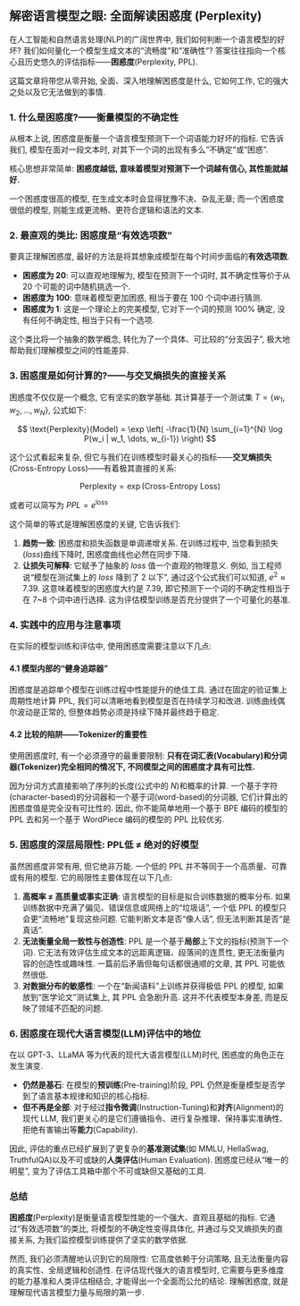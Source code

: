 ## 解密语言模型之眼: 全面解读**困惑度** (Perplexity)

在人工智能和自然语言处理(NLP)的广阔世界中, 我们如何判断一个语言模型的好坏? 我们如何量化一个模型生成文本的“流畅度”和“准确性”? 答案往往指向一个核心且历史悠久的评估指标——**困惑度**(Perplexity, PPL).

这篇文章将带您从零开始, 全面、深入地理解困惑度是什么, 它如何工作, 它的强大之处以及它无法做到的事情.

### 1. 什么是困惑度?——衡量模型的不确定性

从根本上说, 困惑度是衡量一个语言模型预测下一个词语能力好坏的指标. 它告诉我们, 模型在面对一段文本时, 对其下一个词的出现有多么“不确定”或“困惑”.

核心思想非常简单: **困惑度越低, 意味着模型对预测下一个词越有信心, 其性能就越好.**

一个困惑度很高的模型, 在生成文本时会显得犹豫不决、杂乱无章; 而一个困惑度很低的模型, 则能生成更流畅、更符合逻辑和语法的文本.

### 2. 最直观的类比: 困惑度是“有效选项数”

要真正理解困惑度, 最好的方法是将其想象成模型在每个时间步面临的**有效选项数**.

- **困惑度为 20**: 可以直观地理解为, 模型在预测下一个词时, 其不确定性等价于从 20 个可能的词中随机挑选一个.
- **困惑度为 100**: 意味着模型更加困惑, 相当于要在 100 个词中进行猜测.
- **困惑度为 1**: 这是一个理论上的完美模型, 它对下一个词的预测 100% 确定, 没有任何不确定性, 相当于只有一个选项.

这个类比将一个抽象的数学概念, 转化为了一个具体、可比较的“分支因子”, 极大地帮助我们理解模型之间的性能差异.

### 3. 困惑度是如何计算的?——与交叉熵损失的直接关系

困惑度不仅仅是一个概念, 它有坚实的数学基础. 其计算基于一个测试集 $T = \{w_1, w_2, \dots, w_N\}$, 公式如下:

$$
\text{Perplexity}(Model) = \exp \left( -\frac{1}{N} \sum_{i=1}^{N} \log P(w_i | w_1, \dots, w_{i-1}) \right)
$$

这个公式看起来复杂, 但它与我们在训练模型时最关心的指标——**交叉熵损失**(Cross-Entropy Loss)——有着极其直接的关系:

$$
\text{Perplexity} = \exp(\text{Cross-Entropy Loss})
$$

或者可以简写为 $PPL = e^{\text{loss}}$

这个简单的等式是理解困惑度的关键, 它告诉我们:

1. **趋势一致**: 困惑度和损失函数是单调递增关系. 在训练过程中, 当您看到损失($loss$)曲线下降时, 困惑度曲线也必然在同步下降.
2. **让损失可解释**: 它赋予了抽象的 $loss$ 值一个直观的物理意义. 例如, 当工程师说“模型在测试集上的 $loss$ 降到了 2 以下”, 通过这个公式我们可以知道, $e^2 \approx 7.39$. 这意味着模型的困惑度大约是 7.39, 即它预测下一个词的不确定性相当于在 7~8 个词中进行选择. 这为评估模型训练是否充分提供了一个可量化的基准.

### 4. 实践中的应用与注意事项

在实际的模型训练和评估中, 使用困惑度需要注意以下几点:

#### 4.1 模型内部的“健身追踪器”

困惑度是追踪单个模型在训练过程中性能提升的绝佳工具. 通过在固定的验证集上周期性地计算 PPL, 我们可以清晰地看到模型是否在持续学习和改进. 训练曲线偶尔波动是正常的, 但整体趋势必须是持续下降并最终趋于稳定.

#### 4.2 比较的陷阱——Tokenizer的重要性

使用困惑度时, 有一个必须遵守的最重要限制: **只有在词汇表(Vocabulary)和分词器(Tokenizer)完全相同的情况下, 不同模型之间的困惑度才具有可比性.**

因为分词方式直接影响了序列的长度(公式中的 $N$)和概率的计算. 一个基于字符(character-based)的分词器和一个基于词(word-based)的分词器, 它们计算出的困惑度值是完全没有可比性的. 因此, 你不能简单地用一个基于 BPE 编码的模型的 PPL 去和另一个基于 WordPiece 编码的模型的 PPL 比较优劣.

### 5. 困惑度的深层局限性: PPL低 ≠ 绝对的好模型

虽然困惑度非常有用, 但它绝非万能. 一个低的 PPL 并不等同于一个高质量、可靠或有用的模型. 它的局限性主要体现在以下几点:

1. **高概率 ≠ 高质量或事实正确**: 语言模型的目标是拟合训练数据的概率分布. 如果训练数据中充满了偏见、错误信息或网络上的“垃圾话”, 一个低 PPL 的模型只会更“流畅地”复现这些问题. 它能判断文本是否“像人话”, 但无法判断其是否“是真话”.
2. **无法衡量全局一致性与创造性**: PPL 是一个基于**局部**上下文的指标(预测下一个词). 它无法有效评估生成文本的远距离逻辑、段落间的连贯性, 更无法衡量内容的创造性或趣味性. 一篇前后矛盾但每句话都很通顺的文章, 其 PPL 可能依然很低.
3. **对数据分布的敏感性**: 一个在“新闻语料”上训练并获得极低 PPL 的模型, 如果放到“医学论文”测试集上, 其 PPL 会急剧升高. 这并不代表模型本身差, 而是反映了领域不匹配的问题.

### 6. 困惑度在现代大语言模型(LLM)评估中的地位

在以 GPT-3、LLaMA 等为代表的现代大语言模型(LLM)时代, 困惑度的角色正在发生演变.

- **仍然是基石**: 在模型的**预训练**(Pre-training)阶段, PPL 仍然是衡量模型是否学到了语言基本规律和知识的核心指标.
- **但不再是全部**: 对于经过**指令微调**(Instruction-Tuning)和**对齐**(Alignment)的现代 LLM, 我们更关心的是它们遵循指令、进行复杂推理、保持事实准确性、拒绝有害输出等**能力**(Capability).

因此, 评估的重点已经扩展到了更复杂的**基准测试集**(如 MMLU, HellaSwag, TruthfulQA)以及不可或缺的**人类评估**(Human Evaluation). 困惑度已经从“唯一的明星”, 变为了评估工具箱中那个不可或缺但又基础的工具.

### 总结

**困惑度**(Perplexity)是衡量语言模型性能的一个强大、直观且基础的指标. 它通过“有效选项数”的类比, 将模型的不确定性变得具体化, 并通过与交叉熵损失的直接关系, 为我们监控模型训练提供了坚实的数学依据.

然而, 我们必须清醒地认识到它的局限性: 它高度依赖于分词策略, 且无法衡量内容的真实性、全局逻辑和创造性. 在评估现代强大的语言模型时, 它需要与更多维度的能力基准和人类评估相结合, 才能得出一个全面而公允的结论. 理解困惑度, 就是理解现代语言模型力量与局限的第一步.
